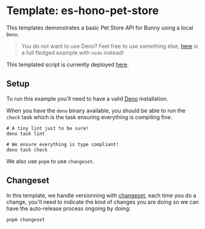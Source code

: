 # Template: es-hono-pet-store

This templates demonstrates a basic Pet Store API for Bunny using a local `Deno`.

> You do not want to use Deno? Feel free to use something else, [here](https://bunny.net) is a full
> fledged example with `node` instead!

This templated script is currently deployed
[here](https://es-hono-pet-store-9ww3g.b-cdn.net/).

## Setup

To run this example you'll need to have a valid
[Deno](https://docs.deno.com/runtime/manual/getting_started/installation/) installation.

When you have the `deno` binary available, you should be able to run the `check`
task which is the task ensuring everything is compiling fine.

```
# A tiny lint just to be sure!
deno task lint

# We ensure everything is type compliant!
deno task check
```

We also use `pnpm` to use `changeset`.

## Changeset

In this template, we handle versionning with [changeset](https://github.com/changesets/changesets), 
each time you do a change, you'll need to indicate the kind of changes you are 
doing so we can have the auto-release process ongoing by doing:

```
pnpm changeset
```
